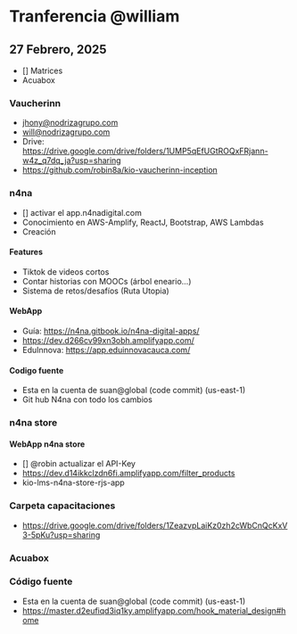 # Tranferencia @william

## 27 Febrero, 2025

- [] Matrices
- Acuabox

### Vaucherinn

- <jhony@nodrizagrupo.com>
- <will@nodrizagrupo.com>
- Drive: <https://drive.google.com/drive/folders/1UMP5qEfUGtROQxFRjann-w4z_q7dq_ja?usp=sharing>
- <https://github.com/robin8a/kio-vaucherinn-inception>

### n4na

- [] activar el app.n4nadigital.com
- Conocimiento en AWS-Amplify, ReactJ, Bootstrap, AWS Lambdas
- Creación

#### Features

- Tiktok de videos cortos
- Contar historias con MOOCs (árbol eneario...)
- Sistema de retos/desafíos (Ruta Utopia)

#### WebApp

- Guía: <https://n4na.gitbook.io/n4na-digital-apps/>
- <https://dev.d266cv99xn3obh.amplifyapp.com/>
- EduInnova: <https://app.eduinnovacauca.com/>

#### Codigo fuente

- Esta en la cuenta de suan@global (code commit) (us-east-1)
- Git hub N4na con todo los cambios

### n4na store

#### WebApp n4na store

- [] @robin actualizar el API-Key
- <https://dev.d14ikkclzdn6fi.amplifyapp.com/filter_products>
- kio-lms-n4na-store-rjs-app

### Carpeta capacitaciones

- <https://drive.google.com/drive/folders/1ZeazvpLaiKz0zh2cWbCnQcKxV3-5pKu?usp=sharing>

### Acuabox

### Código fuente

- Esta en la cuenta de suan@global (code commit) (us-east-1)
- <https://master.d2eufiqd3iq1ky.amplifyapp.com/hook_material_design#home>
